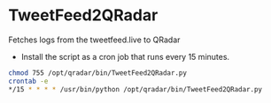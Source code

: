 # TweetFeed2QRadar
Fetches logs from the tweetfeed.live to QRadar

*   Install the script as a cron job that runs every 15 minutes.
```bash
chmod 755 /opt/qradar/bin/TweetFeed2QRadar.py
crontab -e
*/15 * * * * /usr/bin/python /opt/qradar/bin/TweetFeed2QRadar.py
````
